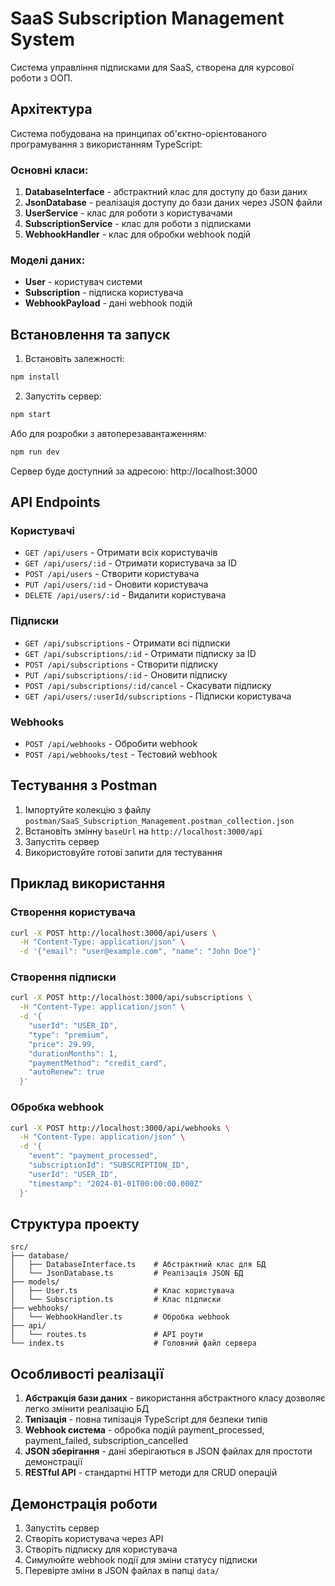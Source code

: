 # SaaS Subscription Management System

Система управління підписками для SaaS, створена для курсової роботи з ООП.

## Архітектура

Система побудована на принципах об'єктно-орієнтованого програмування з використанням TypeScript:

### Основні класи:

1. **DatabaseInterface<T>** - абстрактний клас для доступу до бази даних
2. **JsonDatabase<T>** - реалізація доступу до бази даних через JSON файли
3. **UserService** - клас для роботи з користувачами
4. **SubscriptionService** - клас для роботи з підписками
5. **WebhookHandler** - клас для обробки webhook подій

### Моделі даних:

- **User** - користувач системи
- **Subscription** - підписка користувача
- **WebhookPayload** - дані webhook подій

## Встановлення та запуск

1. Встановіть залежності:
```bash
npm install
```

2. Запустіть сервер:
```bash
npm start
```

Або для розробки з автоперезавантаженням:
```bash
npm run dev
```

Сервер буде доступний за адресою: http://localhost:3000

## API Endpoints

### Користувачі
- `GET /api/users` - Отримати всіх користувачів
- `GET /api/users/:id` - Отримати користувача за ID
- `POST /api/users` - Створити користувача
- `PUT /api/users/:id` - Оновити користувача
- `DELETE /api/users/:id` - Видалити користувача

### Підписки
- `GET /api/subscriptions` - Отримати всі підписки
- `GET /api/subscriptions/:id` - Отримати підписку за ID
- `POST /api/subscriptions` - Створити підписку
- `PUT /api/subscriptions/:id` - Оновити підписку
- `POST /api/subscriptions/:id/cancel` - Скасувати підписку
- `GET /api/users/:userId/subscriptions` - Підписки користувача

### Webhooks
- `POST /api/webhooks` - Обробити webhook
- `POST /api/webhooks/test` - Тестовий webhook

## Тестування з Postman

1. Імпортуйте колекцію з файлу `postman/SaaS_Subscription_Management.postman_collection.json`
2. Встановіть змінну `baseUrl` на `http://localhost:3000/api`
3. Запустіть сервер
4. Використовуйте готові запити для тестування

## Приклад використання

### Створення користувача
```bash
curl -X POST http://localhost:3000/api/users \
  -H "Content-Type: application/json" \
  -d '{"email": "user@example.com", "name": "John Doe"}'
```

### Створення підписки
```bash
curl -X POST http://localhost:3000/api/subscriptions \
  -H "Content-Type: application/json" \
  -d '{
    "userId": "USER_ID",
    "type": "premium",
    "price": 29.99,
    "durationMonths": 1,
    "paymentMethod": "credit_card",
    "autoRenew": true
  }'
```

### Обробка webhook
```bash
curl -X POST http://localhost:3000/api/webhooks \
  -H "Content-Type: application/json" \
  -d '{
    "event": "payment_processed",
    "subscriptionId": "SUBSCRIPTION_ID",
    "userId": "USER_ID",
    "timestamp": "2024-01-01T00:00:00.000Z"
  }'
```

## Структура проекту

```
src/
├── database/
│   ├── DatabaseInterface.ts    # Абстрактний клас для БД
│   └── JsonDatabase.ts         # Реалізація JSON БД
├── models/
│   ├── User.ts                 # Клас користувача
│   └── Subscription.ts         # Клас підписки
├── webhooks/
│   └── WebhookHandler.ts       # Обробка webhook
├── api/
│   └── routes.ts               # API роути
└── index.ts                    # Головний файл сервера
```

## Особливості реалізації

1. **Абстракція бази даних** - використання абстрактного класу дозволяє легко змінити реалізацію БД
2. **Типізація** - повна типізація TypeScript для безпеки типів
3. **Webhook система** - обробка подій payment_processed, payment_failed, subscription_cancelled
4. **JSON зберігання** - дані зберігаються в JSON файлах для простоти демонстрації
5. **RESTful API** - стандартні HTTP методи для CRUD операцій

## Демонстрація роботи

1. Запустіть сервер
2. Створіть користувача через API
3. Створіть підписку для користувача
4. Симулюйте webhook події для зміни статусу підписки
5. Перевірте зміни в JSON файлах в папці `data/`
